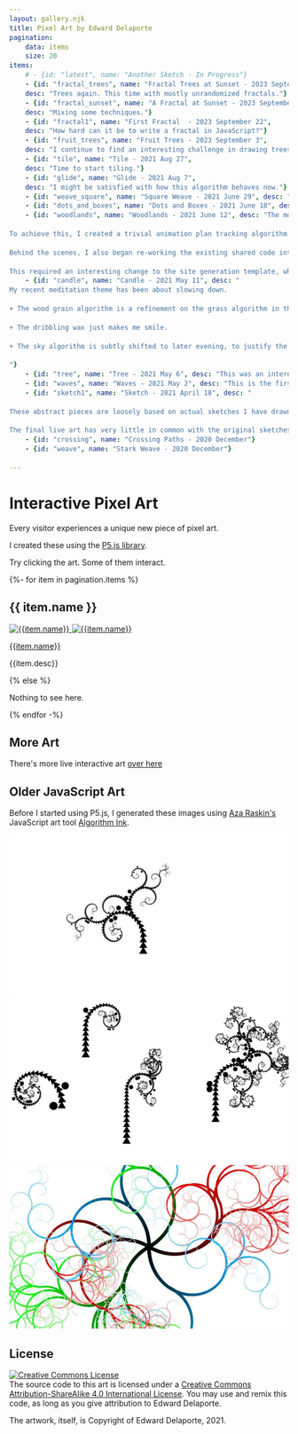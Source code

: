 ```yaml
---
layout: gallery.njk
title: Pixel Art by Edward Delaporte
pagination:
    data: items
    size: 20
items: 
    # - {id: "latest", name: "Another Sketch - In Progress"}
    - {id: "fractal_trees", name: "Fractal Trees at Sunset - 2023 September 23", 
    desc: "Trees again. This time with mostly unrandomized fractals."}
    - {id: "fractal_sunset", name: "A Fractal at Sunset - 2023 September 22", 
    desc: "Mixing some techniques."}
    - {id: "fractal1", name: "First Fractal  - 2023 September 22", 
    desc: "How hard can it be to write a fractal in JavaScript?"}
    - {id: "fruit_trees", name: "Fruit Trees - 2023 September 3", 
    desc: "I continue to find an interesting challenge in drawing trees."}
    - {id: "tile", name: "Tile - 2021 Aug 27", 
    desc: "Time to start tiling."}
    - {id: "glide", name: "Glide - 2021 Aug 7", 
    desc: "I might be satisfied with how this algorithm behaves now."}
    - {id: "weave_square", name: "Square Weave - 2021 June 29", desc: "A less complex path algorithm, simpler background and squares within squares brings this close to where I first envisioned it."}
    - {id: "dots_and_boxes", name: "Dots and Boxes - 2021 June 18", desc: "This quick tribute to 80s Pop Art is also a demonstration that I am getting a bit more comfortable controling the animation sequence. Most notably, for this piece I start and stop the animation exactly when I want to."}
    - {id: "woodlands", name: "Woodlands - 2021 June 12", desc: "The most obvious change in this piece of pixel art is that the tree growth is now visibly animated. 

To achieve this, I created a trivial animation plan tracking algorithm. It stacks function calls into an array and plays them back slowly enough that the viewer can watch the algorithm work.

Behind the scenes, I also began re-working the existing shared code into small re-usable libraries.

This required an interesting change to the site generation template, which you can see [here](https://github.com/edthedev/edthedev.github.io/blob/1b31574972e0c08ca4591c911d2f8fa5a66de5cb/_includes/liveart.multi.script.njk#L25)."}
    - {id: "candle", name: "Candle - 2021 May 11", desc: "
My recent meditation theme has been about slowing down.

+ The wood grain algorithm is a refinement on the grass algorithm in the tree sketch.

+ The dribbling wax just makes me smile.

+ The sky algorithm is subtly shifted to later evening, to justify the presence of the candle.

"}
    - {id: "tree", name: "Tree - 2021 May 6", desc: "This was an interesting technical challenge to create random branching rules that feel natural. Most of the effort on the background was to give the tree a space to feel more alive."}
    - {id: "waves", name: "Waves - 2021 May 2", desc: "This is the first sketch where I felt confident enough to try a non-abstract subject."}
    - {id: "sketch1", name: "Sketch - 2021 April 18", desc: "

These abstract pieces are loosely based on actual sketches I have drawn.

The final live art has very little in common with the original sketches due to my limited mastery of JavaScript as an art medium. "}
    - {id: "crossing", name: "Crossing Paths - 2020 December"}
    - {id: "weave", name: "Stark Weave - 2020 December"}

---
```


# Interactive Pixel Art

Every visitor experiences a unique new piece of pixel art.

I created these using the [P5.js library][1].

[1]: https://p5js.org/reference/

Try clicking the art. Some of them interact.

<!-- Loop through art works. -->
{%- for item in pagination.items %}
## {{ item.name }}

[
![{{item.name}}](/img/art/{{item.id}}.PNG)
](/art/live/{{item.id}}/)
[
![{{item.name}}](/img/art/{{item.id}}2.PNG)
](/art/live/{{item.id}}/)

[{{item.name}}](/art/live/{{item.id}}/)

{{item.desc}}

{% else %}

Nothing to see here.

{% endfor -%}

## More Art

There's more live interactive art [over here](/art/live/more)

## Older JavaScript Art

Before I started using P5.js, I generated these images using [Aza Raskin's](http://www.azarask.in/blog/) JavaScript art tool [Algorithm Ink](http://azarask.in/projects/algorithm-ink).

 ![Art](/img/gallery/1330185980701.jpg "Art")
 ![Art](/img/gallery/1330185531212.jpg "Art")
 ![Art](/img/gallery/1330092232228.jpg "Art")


## License

<a rel="license" href="http://creativecommons.org/licenses/by-sa/4.0/"><img alt="Creative Commons License" style="border-width:0" src="https://i.creativecommons.org/l/by-sa/4.0/88x31.png" /></a><br />The source code to this art is licensed under a <a rel="license" href="http://creativecommons.org/licenses/by-sa/4.0/">Creative Commons Attribution-ShareAlike 4.0 International License</a>. You may use and remix this code, as long as you give attribution to Edward Delaporte.

The artwork, itself, is Copyright of Edward Delaporte, 2021.
